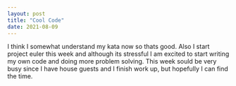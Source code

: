 ```yaml
---
layout: post
title: "Cool Code"
date: 2021-08-09
---
```

I think I somewhat understand my kata now so thats good. 
Also I start project euler this week and although its stressful I am excited to start writing my own code and doing more problem solving.
This week sould be very busy since I have house guests and I finish work up, but hopefully I can find the time.